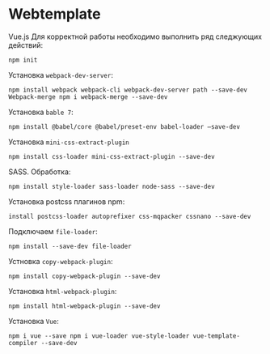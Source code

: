 # Webtemplate
Vue.js
Для корректной работы необходимо выполнить ряд следжующих действий:
```
npm init
```
Установка `webpack-dev-server`: 
```
npm install webpack webpack-cli webpack-dev-server path --save-dev
Webpack-merge npm i webpack-merge --save-dev
```
Установка `bable 7`:
```
npm install @babel/core @babel/preset-env babel-loader —save-dev
```
Установка `mini-css-extract-plugin`
```
npm install css-loader mini-css-extract-plugin --save-dev
```
SASS. Обработка:
```
npm install style-loader sass-loader node-sass --save-dev
```
Установка postcss плагинов npm:
```
install postcss-loader autoprefixer css-mqpacker cssnano --save-dev
```
Подключаем `file-loader`:
```
npm install --save-dev file-loader
```
Устновка `copy-webpack-plugin`:
```
npm install copy-webpack-plugin --save-dev
```
Установка `html-webpack-plugin`:
```
npm install html-webpack-plugin --save-dev
```
Установка `Vue`:
```
npm i vue --save npm i vue-loader vue-style-loader vue-template-compiler --save-dev
```
